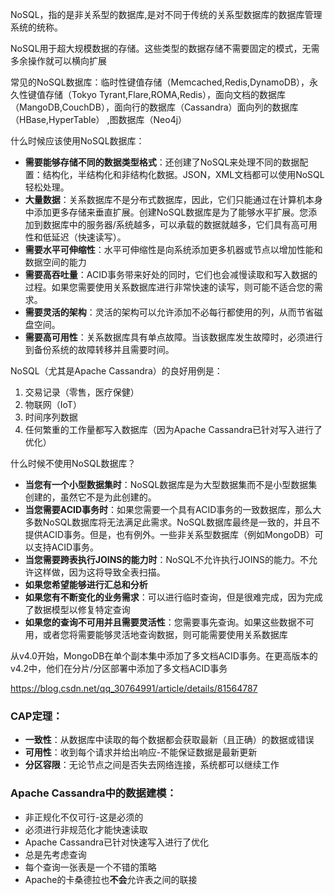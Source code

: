 NoSQL，指的是非关系型的数据库,是对不同于传统的关系型数据库的数据库管理系统的统称。

NoSQL用于超大规模数据的存储。这些类型的数据存储不需要固定的模式，无需多余操作就可以横向扩展

常见的NoSQL数据库：临时性键值存储（Memcached,Redis,DynamoDB），永久性键值存储（Tokyo Tyrant,Flare,ROMA,Redis），面向文档的数据库（MangoDB,CouchDB），面向行的数据库（Cassandra）面向列的数据库（HBase,HyperTable） ,图数据库（Neo4j）



什么时候应该使用NoSQL数据库：

- **需要能够存储不同的数据类型格式**：还创建了NoSQL来处理不同的数据配置：结构化，半结构化和非结构化数据。JSON，XML文档都可以使用NoSQL轻松处理。
- **大量数据**：关系数据库不是分布式数据库，因此，它们只能通过在计算机本身中添加更多存储来垂直扩展。创建NoSQL数据库是为了能够水平扩展。您添加到数据库中的服务器/系统越多，可以承载的数据就越多，它们具有高可用性和低延迟（快速读写）。
- **需要水平可伸缩性**：水平可伸缩性是向系统添加更多机器或节点以增加性能和数据空间的能力
- **需要高吞吐量**：ACID事务带来好处的同时，它们也会减慢读取和写入数据的过程。如果您需要使用关系数据库进行非常快速的读写，则可能不适合您的需求。
- **需要灵活的架构**：灵活的架构可以允许添加不必每行都使用的列，从而节省磁盘空间。
- **需要高可用性**：关系数据库具有单点故障。当该数据库发生故障时，必须进行到备份系统的故障转移并且需要时间。

NoSQL（尤其是Apache Cassandra）的良好用例是：

1. 交易记录（零售，医疗保健）
2. 物联网（IoT）
3. 时间序列数据
4. 任何繁重的工作量都写入数据库（因为Apache Cassandra已针对写入进行了优化）

什么时候不使用NoSQL数据库？

- **当您有一个小型数据集时**：NoSQL数据库是为大型数据集而不是小型数据集创建的，虽然它不是为此创建的。
- **当您需要ACID事务时**：如果您需要一个具有ACID事务的一致数据库，那么大多数NoSQL数据库将无法满足此需求。NoSQL数据库最终是一致的，并且不提供ACID事务。但是，也有例外。一些非关系型数据库（例如MongoDB）可以支持ACID事务。
- **当您需要跨表执行JOINS的能力时**：NoSQL不允许执行JOINS的能力。不允许这样做，因为这将导致全表扫描。
- **如果您希望能够进行汇总和分析**
- **如果您有不断变化的业务需求**：可以进行临时查询，但是很难完成，因为完成了数据模型以修复特定查询
- **如果您的查询不可用并且需要灵活性**：您需要事先查询。如果这些数据不可用，或者您将需要能够灵活地查询数据，则可能需要使用关系数据库

从v4.0开始，MongoDB在单个副本集中添加了多文档ACID事务。在更高版本的v4.2中，他们在分片/分区部署中添加了多文档ACID事务

https://blog.csdn.net/qq_30764991/article/details/81564787



### CAP定理：

- **一致性**：从数据库中读取的每个数据都会获取最新（且正确）的数据或错误
- **可用性**：收到每个请求并给出响应-不能保证数据是最新更新
- **分区容限**：无论节点之间是否失去网络连接，系统都可以继续工作

### Apache Cassandra中的数据建模：

- 非正规化不仅可行-这是必须的
- 必须进行非规范化才能快速读取
- Apache Cassandra已针对快速写入进行了优化
- 总是先考虑查询
- 每个查询一张表是一个不错的策略
- Apache的卡桑德拉也**不会**允许表之间的联接